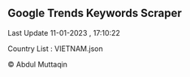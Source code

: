 

## Google Trends Keywords Scraper 
 
Last Update 11-01-2023 , 17:10:22

Country List :
VIETNAM.json



© Abdul Muttaqin 
